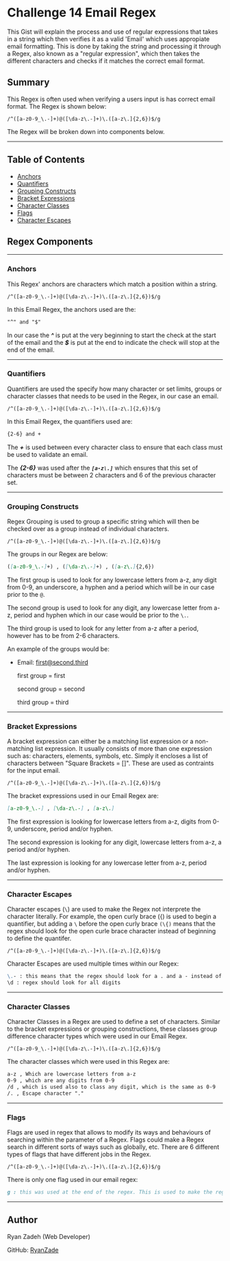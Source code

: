 # Challenge 14 Email Regex

This Gist will explain the process and use of regular expressions that takes in a string which then verifies it as a valid 'Email' which uses appropiate email formatting.
This is done by taking the string and processing it through a Regex, also known as a "regular expression", which then takes the different characters and checks if it matches the correct
email format.

## Summary

This Regex is often used when verifying a users input is has correct email format. The Regex is shown below:

`/^([a-z0-9_\.-]+)@([\da-z\.-]+)\.([a-z\.]{2,6})$/g`

The Regex will be broken down into components below.

---

## Table of Contents

- [Anchors](#anchors)
- [Quantifiers](#quantifiers)
- [Grouping Constructs](#grouping-constructs)
- [Bracket Expressions](#bracket-expressions)
- [Character Classes](#character-classes)
- [Flags](#flags)
- [Character Escapes](#character-escapes)

## Regex Components

---

### Anchors

This Regex' anchors are characters which match a position within a string.

`/^([a-z0-9_\.-]+)@([\da-z\.-]+)\.([a-z\.]{2,6})$/g`

In this Email Regex, the anchors used are the:

```md
"^" and "$"
```

In our case the **_^_** is put at the very beginning to start the check at the start of the email and the **_$_** is put at the end to indicate the check will stop at the end of the email.

---

### Quantifiers

Quantifiers are used the specify how many character or set limits, groups or character classes that needs to be used in the Regex, in our case an email.

`/^([a-z0-9_\.-]+)@([\da-z\.-]+)\.([a-z\.]{2,6})$/g`

In this Email Regex, the quantifiers used are:

```md
{2-6} and +
```

The **_+_** is used between every character class to ensure that each class must be used to validate an email.

The **_{2-6}_** was used after the **_`[a-z\.]`_** which ensures that this set of characters must be between 2 characters and 6 of the previous character set.

---

### Grouping Constructs

Regex Grouping is used to group a specific string which will then be checked over as a group instead of individual characters.

`/^([a-z0-9_\.-]+)@([\da-z\.-]+)\.([a-z\.]{2,6})$/g`

The groups in our Regex are below:

```md
([a-z0-9_\.-]+) , ([\da-z\.-]+) , ([a-z\.]{2,6})
```

The first group is used to look for any lowercase letters from a-z, any digit from 0-9, an underscore, a hyphen and a period which will be in our case prior to the `@`.

The second group is used to look for any digit, any lowercase letter from a-z, period and hyphen which in our case would be prior to the `\.`.

The third group is used to look for any letter from a-z after a period, however has to be from 2-6 characters.

An example of the groups would be:

- Email: first@second.third

  first group = first

  second group = second

  third group = third

---

### Bracket Expressions

A bracket expression can either be a matching list expression or a non-matching list expression. It usually consists of more than one expression such as: characters, elements, symbols, etc.
Simply it encloses a list of characters between "Square Brackets = []". These are used as contraints for the input email.

`/^([a-z0-9_\.-]+)@([\da-z\.-]+)\.([a-z\.]{2,6})$/g`

The bracket expressions used in our Email Regex are:

```md
[a-z0-9_\.-] , [\da-z\.-] , [a-z\.]
```

The first expression is looking for lowercase letters from a-z, digits from 0-9, underscore, period and/or hyphen.

The second expression is looking for any digit, lowercase letters from a-z, a period and/or hyphen.

The last expression is looking for any lowercase letter from a-z, period and/or hyphen.

---

### Character Escapes

Character escapes (`\`) are used to make the Regex not interprete the character literally. For example, the open curly brace ({) is used to begin a quantifier, but adding a `\` before the open curly brace `(\{)` means that the regex should look for the open curle brace character instead of beginning to define the quantifer.

`/^([a-z0-9_\.-]+)@([\da-z\.-]+)\.([a-z\.]{2,6})$/g`

Character Escapes are used multiple times within our Regex:

```md
\.- : this means that the regex should look for a . and a - instead of using them as their usual special meaning.
\d : regex should look for all digits
```

---

### Character Classes

Character Classes in a Regex are used to define a set of characters. Similar to the bracket expressions or grouping constructions, these classes group difference character types which were used in our Email Regex.

`/^([a-z0-9_\.-]+)@([\da-z\.-]+)\.([a-z\.]{2,6})$/g`

The character classes which were used in this Regex are:

```md
a-z , Which are lowercase letters from a-z
0-9 , which are any digits from 0-9
/d , which is used also to class any digit, which is the same as 0-9
/. , Escape character "."
```

---

### Flags

Flags are used in regex that allows to modify its ways and behaviours of searching within the parameter of a Regex. Flags could make a Regex search in different sorts of ways such as globally, etc.
There are 6 different types of flags that have different jobs in the Regex.

`/^([a-z0-9_\.-]+)@([\da-z\.-]+)\.([a-z\.]{2,6})$/g`

There is only one flag used in our email regex:

```md
g : this was used at the end of the regex. This is used to make the regex search globally this means that the regex will search for all occurances. Without this flag it will only test for the first.
```

---

## Author

Ryan Zadeh (Web Developer)

GitHub: [RyanZade](https://github.com/RyanZade)
